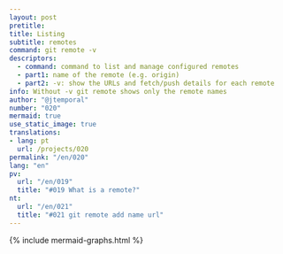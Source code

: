 ```yaml
---
layout: post
pretitle:
title: Listing
subtitle: remotes
command: git remote -v
descriptors:
  - command: command to list and manage configured remotes
  - part1: name of the remote (e.g. origin)
  - part2: -v: show the URLs and fetch/push details for each remote
info: Without -v git remote shows only the remote names
author: "@jtemporal"
number: "020"
mermaid: true
use_static_image: true
translations:
- lang: pt
  url: /projects/020
permalink: "/en/020"
lang: "en"
pv:
  url: "/en/019"
  title: "#019 What is a remote?"
nt:
  url: "/en/021"
  title: "#021 git remote add name url"
---
```


{% include mermaid-graphs.html %}
